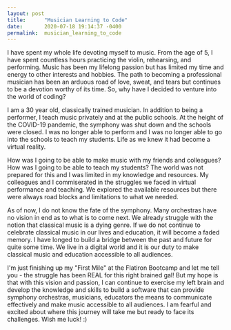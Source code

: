 ```yaml
---
layout: post
title:      "Musician Learning to Code"
date:       2020-07-18 19:14:37 -0400
permalink:  musician_learning_to_code
---
```



I have spent my whole life devoting myself to music. From the age of 5, I have spent countless hours practicing the violin, rehearsing, and performing. Music has been my lifelong passion but has limited my time and energy to other interests and hobbies. The path to becoming a professional musician has been an arduous road of love, sweat, and tears but continues to be a devotion worthy of its time. So, why have I decided to venture into the world of coding?

I am a 30 year old, classically trained musician. In addition to being a performer, I teach music privately and at the public schools. At the height of the COVID-19 pandemic, the symphony was shut down and the schools were closed. I was no longer able to perform and I was no longer able to go into the schools to teach my students. Life as we knew it had become a virtual reality. 

How was I going to be able to make music with my friends and colleagues? How was I going to be able to teach my students? The world was not prepared for this and I was limited in my knowledge and resources. My colleagues and I commiserated in the struggles we faced in virtual performance and teaching. We explored the available resources but there were always road blocks and limitations to what we needed. 

As of now, I do not know the fate of the symphony. Many orchestras have no vision in end as to what is to come next. We already struggle with the notion that classical music is a dying genre. If we do not continue to celebrate classical music in our lives and education, it will become a faded memory. I have longed to build a bridge between the past and future for quite some time. We live in a digital world and it is our duty to make classical music and education accessible to all audiences.

I'm just finishing up my "First Mile" at the Flatiron Bootcamp and let me tell you - the struggle has been REAL for this right brained gal! But my hope is that with this vision and passion, I can continue to exercise my left brain and develop the knowledge and skills to build a software that can provide symphony orchestras, musicians, educators the means to communicate effectively and make music accessible to all audiences. I am fearful and excited about where this journey will take me but ready to face its challenges. Wish me luck! :)



